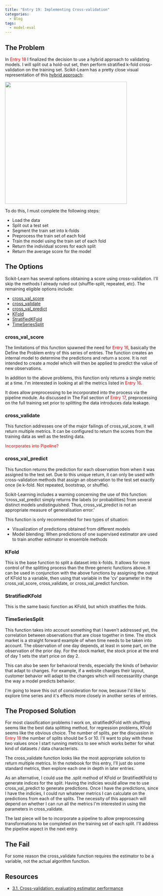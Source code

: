 ```yaml
---
title: "Entry 19: Implementing Cross-validation"
categories:
  - Blog
tags:
  - model-eval
---
```



## The Problem

In <font color='red'>Entry 18</font> I finalized the decision to use a hybrid approach to validating models. I will split out a hold-out set, then perform stratified k-fold cross-validation on the training set. Scikit-Learn has a pretty close visual representation of this [hybrid approach](https://scikit-learn.org/stable/modules/cross_validation.html):

<img src="https://scikit-learn.org/stable/_images/grid_search_cross_validation.png" width=400>

To do this, I must complete the following steps:

- Load the data
- Split out a test set
- Segment the train set into k-folds
- Preprocess the train set of each fold
- Train the model using the train set of each fold
- Return the individual scores for each split
- Return the average score for the model

## The Options

Scikit-Learn has several options obtaining a score using cross-validation. I'll skip the methods I already ruled out (shuffle-split, repeated, etc). The remaining eligible options include:

- [cross_val_score](https://scikit-learn.org/stable/modules/generated/sklearn.model_selection.cross_val_score.html#sklearn.model_selection.cross_val_score)
- [cross_validate](https://scikit-learn.org/stable/modules/generated/sklearn.model_selection.cross_validate.html#sklearn.model_selection.cross_validate)
- [cross_val_predict](https://scikit-learn.org/stable/modules/generated/sklearn.model_selection.cross_val_predict.html#sklearn.model_selection.cross_val_predict)
- [KFold](https://scikit-learn.org/stable/modules/generated/sklearn.model_selection.KFold.html#sklearn.model_selection.KFold)
- [StratifiedKFold](https://scikit-learn.org/stable/modules/generated/sklearn.model_selection.StratifiedKFold.html#sklearn.model_selection.StratifiedKFold)
- [TimeSeriesSplit](https://scikit-learn.org/stable/modules/generated/sklearn.model_selection.TimeSeriesSplit.html#sklearn.model_selection.TimeSeriesSplit)

### cross_val_score

The limitations of this function spawned the need for <font color='red'>Entry 16</font>, basically the Define the Problem entry of this series of entries. The function creates an internal model to determine the predictions and return a score. It is not intended to create a model which will then be applied to predict the value of new observations. 

In addition to the above problems, this function only returns a single metric at a time. I'm interested in looking at all the metrics listed in <font color='red'>Entry 16</font>.

It does allow preprocessing to be incorporated into the process via the pipeline module. As discussed in The Fail section of <font color='red'>Entry 17</font>, preprocessing on the full training set prior to splitting the data introduces data leakage.

### cross_validate

This function addresses one of the major failings of cross_val_score, it will return multiple metrics. It can be configured to return the scores from the training data as well as the testing data.

<font color='red'>Incorporates into Pipeline?</font>

### cross_val_predict

This function returns the prediction for each observation from when it was assigned to the test set. Due to this unique return, it can only be used with cross-validation methods that assign an observation to the test set exactly once (ie k-fold. Not repeated, bootstrap, or shuffle).

Scikit-Learning includes a warning concerning the use of this function: 'cross_val_predict simply returns the labels (or probabilities) from several distinct models undistinguished. Thus, cross_val_predict is not an appropriate measure of generalisation error.'

This function is only recommended for two types of situation:

- Visualization of predictions obtained from different models
- Model blending: When predictions of one supervised estimator are used to train another estimator in ensemble methods

### KFold

This is the base function to split a dataset into k-folds. It allows for more control of the splitting process than the three generic functions above. It can be used in conjunction with the above functions by assigning the output of KFold to a variable, then using that variable in the 'cv' parameter in the cross_val_score, cross_validate, or cross_val_predict function.

### StratifiedKFold

This is the same basic function as KFold, but which stratifies the folds.

### TimeSeriesSplit

This function takes into account something that I haven't addressed yet, the correlation between observations that are close together in time. The stock market is a straight forward example of when time needs to be taken into account. The observation of one day depends, at least in some part, on the observation of the prior day. For the stock market, the stock price at the end of day 1 sets the start price on day 2.

This can also be seen for behavioral trends, especially the kinds of behavior that adapt to changes. For example, if a website changes their layout, customer behavior will adapt to the changes which will necessarility change the way a model predicts behavior.

I'm going to leave this out of consideration for now, because I'd like to explore time series and it's effects more closely in another series of entries.

## The Proposed Solution

For most classification problems I work on, stratifiedKFold with shuffling seems like the best data splitting method, for regression problems, KFold seems like the obvious choice. The number of splits, per the discussion in <font color='red'>Entry 18</font> the number of splits should be 5 or 10. I'll want to play with these two values once I start running metrics to see which works better for what kind of datasets / data characterists.

The cross_validate function looks like the most appropriate solution to return multiple metrics. In the notebook for this entry, I'll just do some standard metrics, then explore each one in depth in later entries.

As an alternative, I could use the .split method of KFold or StratifiedKFold to generate indices for the split. Having the indicies would allow me to use cross_val_predict to generate predictions. Once I have the predictions, since I have the indicies, I could run whatever metrics I can calculate on the predictions from each of the splits. The necessity of this approach will depend on whether I can run all the metrics I'm interested in using the parameters in cross_validate.

The last piece will be to incorporate a pipeline to allow preprocessing transformations to be completed on the training set of each split. I'll address the pipeline aspect in the next entry.

## The Fail

For some reason the cross_validate function requires the estimator to be a variable, not the actual algorithm function.

## Resources

- [3.1. Cross-validation: evaluating estimator performance](https://scikit-learn.org/stable/modules/cross_validation.html)


```python

```
